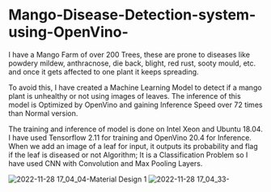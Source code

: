 # Mango-Disease-Detection-system-using-OpenVino-
I have a Mango Farm of over 200 Trees, these are prone to diseases like powdery mildew, anthracnose, die back, blight, red rust, sooty mould, etc. and once it gets affected to one plant it keeps spreading. 

To avoid this, I have created a Machine Learning Model to detect if a mango plant is unhealthy or not using images of leaves. The inference of this model is Optimized by OpenVino and gaining Inference Speed over 72 times than Normal version.

The training and inference of model is done on Intel Xeon and Ubuntu 18.04. I have used Tensorflow 2.11 for training and OpenVino 20.4 for Inference. When we add an image of a leaf for input, it outputs its probability and flag if the leaf is diseased or not
Algorithm; It is a Classification Problem so I have used CNN with Convolution and Max Pooling Layers. 


![2022-11-28 17_04_04-Material Design 1](https://user-images.githubusercontent.com/105711066/204299883-4f3c44ac-f94c-44af-a7b1-2c369d43d96a.png)
![2022-11-28 17_04_33-](https://user-images.githubusercontent.com/105711066/204299899-28044e2f-9f1d-4546-aced-0fead8d4d61d.png)
